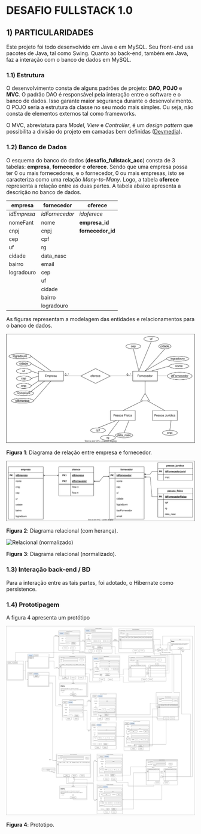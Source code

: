 # DESAFIO FULLSTACK 1.0

## 1) **PARTICULARIDADES**

Este projeto foi todo desenvolvido em Java e em MySQL. Seu front-end usa pacotes de Java, tal como Swing. Quanto ao back-end, também em Java, faz a interação com o banco de dados em MySQL.

### 1.1) **Estrutura**

O desenvolvimento consta de alguns padrões de projeto: __DAO__, __POJO__ e __MVC__. O padrão DAO é responsável pela interação entre o software e o banco de dados. Isso garante maior segurança durante o desenvolvimento. O POJO seria a estrutura da classe no seu modo mais simples. Ou seja, não consta de elementos externos tal como frameworks. 

O MVC, abreviatura para _Model_, _View_ e _Controller_, é um _design pattern_ que possibilita a divisão do projeto em camadas bem definidas ([Devmedia](https://www.devmedia.com.br/introducao-ao-padrao-mvc/29308)). 

### 1.2) **Banco de Dados**
O esquema do banco do dados (__desafio_fullstack_acc__) consta de 3 tabelas: __empresa__, __fornecedor__ e __oferece__. Sendo que uma empresa possa ter 0 ou mais fornecedores, e o fornecedor, 0 ou mais empresas, isto se caracteriza como uma relação _Many-to-Many_. Logo, a tabela __oferece__ representa a relação entre as duas partes. A tabela abaixo apresenta a descrição no banco de dados.

| empresa    | fornecedor   | oferece       |
|------------|--------------|---------------|
| _idEmpresa_  | _idFornecedor_ | _idoferece_     |
| nomeFant   | nome         | **empresa_id**    |
| cnpj       | cnpj         | **fornecedor_id** |
| cep        | cpf          |               |
| uf         | rg           |               |
| cidade     | data_nasc    |               |
| bairro     | email        |               |
| logradouro | cep          |               |
|            | uf           |               |
|            | cidade       |               |
|            | bairro       |               |
|            | logradouro   |               |

As figuras representam a modelagem das entidades e relacionamentos para o banco de dados.

![Entidade-Relacionamento](https://raw.githubusercontent.com/lucasxaum/desafio-fullstack/6d71f59eea2fefc5becee9f1cdbd22f3f4f158e9/doc/ER-Entidade-Relacionamento.drawio.svg) 

**Figura 1**: Diagrama de relação entre empresa e fornecedor.


![Relacional (com herança)](https://raw.githubusercontent.com/lucasxaum/desafio-fullstack/6d71f59eea2fefc5becee9f1cdbd22f3f4f158e9/doc/ER-Relacional.drawio.svg)

**Figura 2**: Diagrama relacional (com herança).


![Relacional (normalizado)](https://raw.githubusercontent.com/lucasxaum/desafio-fullstack/6d71f59eea2fefc5becee9f1cdbd22f3f4f158e9/doc/ER-C%C3%B3pia%20do%20Relacional.drawio.svg)

**Figura 3**: Diagrama relacional (normalizado).


### 1.3) **Interação back-end / BD**
Para a interação entre as tais partes, foi adotado, o Hibernate como persistence.

### 1.4) **Prototipagem**
A figura 4 apresenta um protótipo 

![Prototipo](https://github.com/lucasxaum/desafio-fullstack/blob/master/doc/ER-Prototipagem.jpg?raw=true)

**Figura 4**: Prototipo.
